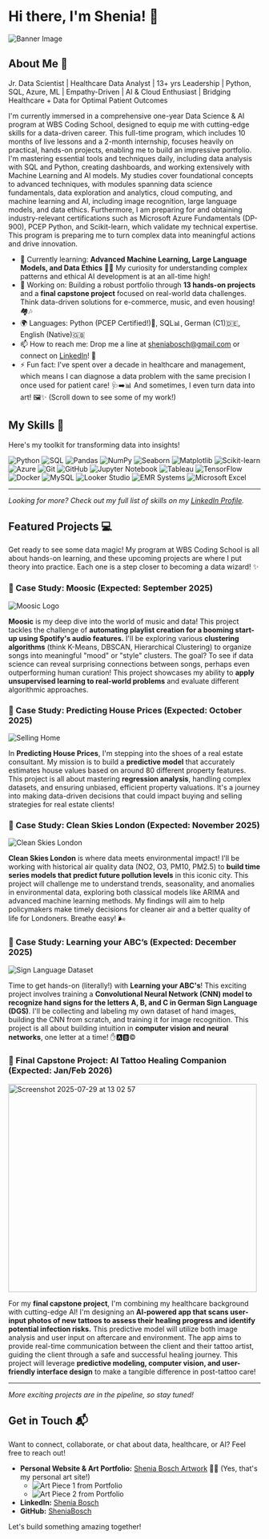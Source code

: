 # Hi there, I'm Shenia! 👋

![Banner Image](https://media.licdn.com/dms/image/v2/D4E16AQEjmDpT0qhFaw/profile-displaybackgroundimage-shrink_350_1400/B4EZengu78HgAY-/0/1750862067238?e=1756339200&v=beta&t=DsSWXS9mDAW99h5k4cIboLa6tGwRKVXCVr-W7Vn0rjk)

## About Me 🚀

Jr. Data Scientist | Healthcare Data Analyst | 13+ yrs Leadership | Python, SQL, Azure, ML | Empathy-Driven | AI & Cloud Enthusiast | Bridging Healthcare + Data for Optimal Patient Outcomes

I'm currently immersed in a comprehensive one-year Data Science & AI program at WBS Coding School, designed to equip me with cutting-edge skills for a data-driven career. This full-time program, which includes 10 months of live lessons and a 2-month internship, focuses heavily on practical, hands-on projects, enabling me to build an impressive portfolio. I'm mastering essential tools and techniques daily, including data analysis with SQL and Python, creating dashboards, and working extensively with Machine Learning and AI models. My studies cover foundational concepts to advanced techniques, with modules spanning data science fundamentals, data exploration and analytics, cloud computing, and machine learning and AI, including image recognition, large language models, and data ethics. Furthermore, I am preparing for and obtaining industry-relevant certifications such as Microsoft Azure Fundamentals (DP-900), PCEP Python, and Scikit-learn, which validate my technical expertise. This program is preparing me to turn complex data into meaningful actions and drive innovation.

- 🌱 Currently learning: **Advanced Machine Learning, Large Language Models, and Data Ethics** 🤖💡 My curiosity for understanding complex patterns and ethical AI development is at an all-time high!
- 🔭 Working on: Building a robust portfolio through **13 hands-on projects** and a **final capstone project** focused on real-world data challenges. Think data-driven solutions for e-commerce, music, and even housing! 🏘️🎶
- 🌍 Languages: Python (PCEP Certified!)🐍, SQL📊, German (C1)🇩🇪, English (Native)🇬🇧
- 📫 How to reach me: Drop me a line at [sheniabosch@gmail.com](mailto:sheniabosch@gmail.com) or connect on [LinkedIn](https://www.linkedin.com/in/sheniabosch/)! 📧
- ⚡ Fun fact: I've spent over a decade in healthcare and management, which means I can diagnose a data problem with the same precision I once used for patient care! 🩺➡️📊 And sometimes, I even turn data into art! 🖼️✨ (Scroll down to see some of my work!)

## My Skills 🧠

Here's my toolkit for transforming data into insights!

![Python](https://img.shields.io/badge/Python-3776AB?style=for-the-badge&logo=python&logoColor=white)
![SQL](https://img.shields.io/badge/SQL-4479A1?style=for-the-badge&logo=postgresql&logoColor=white)
![Pandas](https://img.shields.io/badge/Pandas-150458?style=for-the-badge&logo=pandas&logoColor=white)
![NumPy](https://img.shields.io/badge/NumPy-013243?style=for-the-badge&logo=numpy&logoColor=white)
![Seaborn](https://img.shields.io/badge/Seaborn-30A8FF?style=for-the-badge&logo=seaborn&logoColor=white)
![Matplotlib](https://img.shields.io/badge/Matplotlib-11557C?style=for-the-badge&logo=matplotlib&logoColor=white)
![Scikit-learn](https://img.shields.io/badge/Scikit--learn-F7931E?style=for-the-badge&logo=scikit-learn&logoColor=white)
![Azure](https://img.shields.io/badge/Azure-0078D4?style=for-the-badge&logo=microsoftazure&logoColor=white)
![Git](https://img.shields.io/badge/Git-F05032?style=for-the-badge&logo=git&logoColor=white)
![GitHub](https://img.shields.io/badge/GitHub-181717?style=for-the-badge&logo=github&logoColor=white)
![Jupyter Notebook](https://img.shields.io/badge/Jupyter-F37626?style=for-the-badge&logo=jupyter&logoColor=white)
![Tableau](https://img.shields.io/badge/Tableau-E97627?style=for-the-badge&logo=tableau&logoColor=white)
![TensorFlow](https://img.shields.io/badge/TensorFlow-FF6F00?style=for-the-badge&logo=tensorflow&logoColor=white)
![Docker](https://img.shields.io/badge/Docker-2496ED?style=for-the-badge&logo=docker&logoColor=white)
![MySQL](https://img.shields.io/badge/MySQL-4479A1?style=for-the-badge&logo=mysql&logoColor=white)
![Looker Studio](https://img.shields.io/badge/Looker%20Studio-4285F4?style=for-the-badge&logo=looker&logoColor=white)
![EMR Systems](https://img.shields.io/badge/EMR_Systems-50C878?style=for-the-badge&logoColor=white)
![Microsoft Excel](https://img.shields.io/badge/Microsoft_Excel-217346?style=for-the-badge&logo=microsoftexcel&logoColor=white)

---
*Looking for more? Check out my full list of skills on my [LinkedIn Profile](https://www.linkedin.com/in/sheniabosch/).*

## Featured Projects 💻

Get ready to see some data magic! My program at WBS Coding School is all about hands-on learning, and these upcoming projects are where I put theory into practice. Each one is a step closer to becoming a data wizard! ✨

### 💼 Case Study: Moosic (Expected: September 2025)

![Moosic Logo](https://learn.wbscodingschool.com/wp-content/uploads/2024/09/moosic_logo.webp)

**Moosic** is my deep dive into the world of music and data! This project tackles the challenge of **automating playlist creation for a booming start-up using Spotify's audio features.** I'll be exploring various **clustering algorithms** (think K-Means, DBSCAN, Hierarchical Clustering) to organize songs into meaningful "mood" or "style" clusters. The goal? To see if data science can reveal surprising connections between songs, perhaps even outperforming human curation! This project showcases my ability to **apply unsupervised learning to real-world problems** and evaluate different algorithmic approaches.

### 💼 Case Study: Predicting House Prices (Expected: October 2025)

![Selling Home](https://learn.wbscodingschool.com/wp-content/uploads/2021/09/selling-home.webp)

In **Predicting House Prices**, I'm stepping into the shoes of a real estate consultant. My mission is to build a **predictive model** that accurately estimates house values based on around 80 different property features. This project is all about mastering **regression analysis**, handling complex datasets, and ensuring unbiased, efficient property valuations. It's a journey into making data-driven decisions that could impact buying and selling strategies for real estate clients!

### 💼 Case Study: Clean Skies London (Expected: November 2025)

![Clean Skies London](https://learn.wbscodingschool.com/wp-content/uploads/2024/09/Screenshot-2025-04-30-at-13.57.36-1.webp)

**Clean Skies London** is where data meets environmental impact! I'll be working with historical air quality data (NO2, O3, PM10, PM2.5) to **build time series models that predict future pollution levels** in this iconic city. This project will challenge me to understand trends, seasonality, and anomalies in environmental data, exploring both classical models like ARIMA and advanced machine learning methods. My findings will aim to help policymakers make timely decisions for cleaner air and a better quality of life for Londoners. Breathe easy! 🌬️

### 💼 Case Study: Learning your ABC’s (Expected: December 2025)

![Sign Language Dataset](https://learn.wbscodingschool.com/wp-content/uploads/2025/06/dataset-card-1-1024x1024.png)

Time to get hands-on (literally!) with **Learning your ABC's**! This exciting project involves training a **Convolutional Neural Network (CNN) model to recognize hand signs for the letters A, B, and C in German Sign Language (DGS)**. I'll be collecting and labeling my own dataset of hand images, building the CNN from scratch, and training it for image recognition. This project is all about building intuition in **computer vision and neural networks**, one letter at a time! ✋🅰️🅱️©️

### 💉 Final Capstone Project: AI Tattoo Healing Companion (Expected: Jan/Feb 2026)

<img width="496" height="415" alt="Screenshot 2025-07-29 at 13 02 57" src="https://github.com/user-attachments/assets/9b6d0cc5-8e84-4f8b-806f-eac6a57bb2f4" />


For my **final capstone project**, I'm combining my healthcare background with cutting-edge AI! I'm designing an **AI-powered app that scans user-input photos of new tattoos to assess their healing progress and identify potential infection risks.** This predictive model will utilize both image analysis and user input on aftercare and environment. The app aims to provide real-time communication between the client and their tattoo artist, guiding the client through a safe and successful healing journey. This project will leverage **predictive modeling, computer vision, and user-friendly interface design** to make a tangible difference in post-tattoo care!

---
*More exciting projects are in the pipeline, so stay tuned!*

## Get in Touch 📬

Want to connect, collaborate, or chat about data, healthcare, or AI? Feel free to reach out!

- **Personal Website & Art Portfolio:** [Shenia Bosch Artwork](https://sheniabosch.wixsite.com/artwork) 🎨✨ (Yes, that's my personal art site!)
    * ![Art Piece 1 from Portfolio](a47884_9f40cf52ceed43a4a139e2f6acb82594~mv2.jpg)
    * ![Art Piece 2 from Portfolio](a47884_f5ba5d24476243f0911ca3dc460b388f~mv2.avif)
- **LinkedIn:** [Shenia Bosch](https://www.linkedin.com/in/sheniabosch/)
- **GitHub:** [SheniaBosch](https://github.com/SheniaBosch)

Let's build something amazing together!
